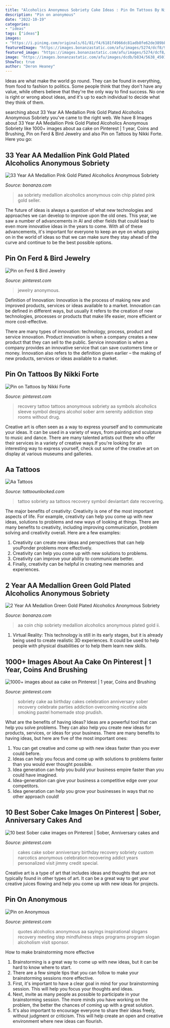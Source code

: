```yaml
---
title: "Alcoholics Anonymous Sobriety Cake Ideas : Pin On Tattoos By Nikki Forte"
description: "Pin on anonymous"
date: "2022-10-19"
categories:
- "ideas"
tags: ["ideas"]
images:
- "https://i.pinimg.com/originals/61/81/f4/6181f4966dc81adb8fe62de389bbfa7a.jpg"
featuredImage: "https://images.bonanzastatic.com/afu/images/5274/dcf8/9531_4334164596/__57.jpg"
featured_image: "https://images.bonanzastatic.com/afu/images/5274/dcf8/9531_4334164596/__57.jpg"
image: "https://images.bonanzastatic.com/afu/images/dcdb/b834/5638_4501411248/s-l1600.jpg"
ShowToc: true
author: "Deron Heaney"
---
```



Ideas are what make the world go round. They can be found in everything, from food to fashion to politics. Some people think that they don't have any value, while others believe that they're the only way to find success. No one is right or wrong about ideas, and it's up to each individual to decide what they think of them.

	

		
searching about 33 Year AA Medallion Pink Gold Plated Alcoholics Anonymous Sobriety you've came to the right web. We have 8 Images about 33 Year AA Medallion Pink Gold Plated Alcoholics Anonymous Sobriety like 1000+ images about aa cake on Pinterest | 1 year, Coins and Brushing, Pin on Ferd &amp; Bird Jewelry and also Pin on Tattoos by Nikki Forte. Here you go:
		
    
## 33 Year AA Medallion Pink Gold Plated Alcoholics Anonymous Sobriety

<img loading=lazy src="https://images.bonanzastatic.com/afu/images/5274/dcf8/9531_4334164596/__57.jpg" onerror="this.onerror=null;this.src='https://tse2.mm.bing.net/th?id=OIP.cJxhxyMDJWa3bXtbqNZLqgHaHY&amp;pid=15.1';" alt="33 Year AA Medallion Pink Gold Plated Alcoholics Anonymous Sobriety">

_Source: bonanza.com_

>aa sobriety medallion alcoholics anonymous coin chip plated pink gold seller. 

	

The future of ideas is always a question of what new technologies and approaches we can develop to improve upon the old ones. This year, we saw a number of advancements in AI and other fields that could lead to even more innovative ideas in the years to come. With all of these advancements, it's important for everyone to keep an eye on whats going on in the world of ideas so that we can make sure they stay ahead of the curve and continue to be the best possible options.

    
## Pin On Ferd &amp; Bird Jewelry

<img loading=lazy src="https://i.pinimg.com/originals/61/81/f4/6181f4966dc81adb8fe62de389bbfa7a.jpg" onerror="this.onerror=null;this.src='https://tse4.mm.bing.net/th?id=OIP.5Lsnr1UlYCpisj7XVJF1OQHaJ4&amp;pid=15.1';" alt="Pin on Ferd &amp; Bird Jewelry">

_Source: pinterest.com_

>jewelry anonymous. 

	

Definition of Innovation:
Innovation is the process of making new and improved products, services or ideas available to a market. Innovation can be defined in different ways, but usually it refers to the creation of new technologies, processes or products that make life easier, more efficient or more cost-effective.

There are many types of innovation: technology, process, product and service innovation. Product innovation is when a company creates a new product that they can sell to the public. Service innovation is when a company provides an innovative service that can save customers time or money. Innovation also refers to the definition given earlier – the making of new products, services or ideas available to a market.

    
## Pin On Tattoos By Nikki Forte

<img loading=lazy src="https://i.pinimg.com/736x/41/c6/03/41c603d534966dc52b613b0cb8bf707a--recovery-tattoo.jpg" onerror="this.onerror=null;this.src='https://tse4.mm.bing.net/th?id=OIP.ERDBTnxFXUy9wDX_waLjHQHaHa&amp;pid=15.1';" alt="Pin on Tattoos by Nikki Forte">

_Source: pinterest.com_

>recovery tattoo tattoos anonymous sobriety aa symbols alcoholics sleeve symbol designs alcohol sober arm serenity addiction step rooms without drug. 

	

Creative art is often seen as a way to express yourself and to communicate your ideas. It can be used in a variety of ways, from painting and sculpture to music and dance. There are many talented artists out there who offer their services in a variety of creative ways.If you're looking for an interesting way to express yourself, check out some of the creative art on display at various museums and galleries.

    
## Aa Tattoos

<img loading=lazy src="https://www.tattoounlocked.com/images/e3/e3c2691e139ff66552af772073d2a6e8.jpeg" onerror="this.onerror=null;this.src='https://tse1.mm.bing.net/th?id=OIP.yTGmoWkjF5YU_oWcwGXzbwHaJ2&amp;pid=15.1';" alt="Aa Tattoos">

_Source: tattoounlocked.com_

>tattoo sobriety aa tattoos recovery symbol deviantart date recovering. 

	

The major benefits of creativity:
Creativity is one of the most important aspects of life. For example, creativity can help you come up with new ideas, solutions to problems and new ways of looking at things. There are many benefits to creativity, including improving communication, problem solving and creativity overall. Here are a few examples:
1) Creativity can create new ideas and perspectives that can help youPonder problems more effectively.
2) Creativity can help you come up with new solutions to problems.
3) Creativity can improve your ability to communicate better.
4) Finally, creativity can be helpful in creating new memories and experiences.

    
## 2 Year AA Medallion Green Gold Plated Alcoholics Anonymous Sobriety

<img loading=lazy src="https://images.bonanzastatic.com/afu/images/dcdb/b834/5638_4501411248/s-l1600.jpg" onerror="this.onerror=null;this.src='https://tse3.mm.bing.net/th?id=OIP.DQc_UDHTHyVfl_gCWrn8NQHaHR&amp;pid=15.1';" alt="2 Year AA Medallion Green Gold Plated Alcoholics Anonymous Sobriety">

_Source: bonanza.com_

>aa coin chip sobriety medallion alcoholics anonymous plated gold ii. 

	

1. Virtual Reality: This technology is still in its early stages, but it is already being used to create realistic 3D experiences. It could be used to help people with physical disabilities or to help them learn new skills.

    
## 1000+ Images About Aa Cake On Pinterest | 1 Year, Coins And Brushing

<img loading=lazy src="https://s-media-cache-ak0.pinimg.com/736x/f1/d5/e6/f1d5e664e41ea4201324482c5ead8220.jpg" onerror="this.onerror=null;this.src='https://tse1.mm.bing.net/th?id=OIP.EidsBRYhUVfW2vMoBD-3_gHaJ4&amp;pid=15.1';" alt="1000+ images about aa cake on Pinterest | 1 year, Coins and Brushing">

_Source: pinterest.com_

>sobriety cake aa birthday cakes celebration anniversary sober recovery celebrate parties addiction overcoming nicotine aids smoking pastel homemade stop prudish. 

	

What are the benefits of having ideas?
Ideas are a powerful tool that can help you solve problems. They can also help you create new ideas for products, services, or ideas for your business. There are many benefits to having ideas, but here are five of the most important ones: 
1. You can get creative and come up with new ideas faster than you ever could before. 
2. Ideas can help you focus and come up with solutions to problems faster than you would ever thought possible. 
3. Idea generation can help you build your business empire faster than you could have imagined. 
4. Idea-generation can give your business a competitive edge over your competitors.
5. Idea generation can help you grow your businesses in ways that no other approach could!

    
## 10 Best Sober Cake Images On Pinterest | Sober, Anniversary Cakes And

<img loading=lazy src="https://i.pinimg.com/736x/72/98/b6/7298b671f94de8320d72792cbf304eac--anniversary-cakes-sobriety.jpg" onerror="this.onerror=null;this.src='https://tse1.mm.bing.net/th?id=OIP.yrB6nDR5GJsn-YpkLLuIGgHaJ9&amp;pid=15.1';" alt="10 best Sober cake images on Pinterest | Sober, Anniversary cakes and">

_Source: pinterest.com_

>cakes cake sober anniversary birthday recovery sobriety custom narcotics anonymous celebration recovering addict years personalized visit jimmy credit special. 

	

Creative art is a type of art that includes ideas and thoughts that are not typically found in other types of art. It can be a great way to get your creative juices flowing and help you come up with new ideas for projects.

    
## Pin On Anonymous

<img loading=lazy src="https://i.pinimg.com/originals/5d/03/e3/5d03e3b5c9ac95ba025ebb4bdabb817a.png" onerror="this.onerror=null;this.src='https://tse1.mm.bing.net/th?id=OIP.QlQOFkPxVPr5qViLHuBStwHaHa&amp;pid=15.1';" alt="Pin on Anonymous">

_Source: pinterest.com_

>quotes alcoholics anonymous aa sayings inspirational slogans recovery meeting step mindfulness steps programs program slogan alcoholism visit sponsor. 

	

How to make brainstorming more effective
1. Brainstorming is a great way to come up with new ideas, but it can be hard to know where to start.
2. There are a few simple tips that you can follow to make your brainstorming sessions more effective.
3. First, it's important to have a clear goal in mind for your brainstorming session. This will help you focus your thoughts and ideas.
4. Next, invite as many people as possible to participate in your brainstorming session. The more minds you have working on the problem, the better the chances of coming up with a great solution.
5. It's also important to encourage everyone to share their ideas freely, without judgment or criticism. This will help create an open and creative environment where new ideas can flourish.

